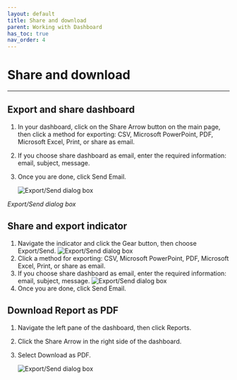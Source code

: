 ```yaml
---
layout: default
title: Share and download
parent: Working with Dashboard
has_toc: true
nav_order: 4
---
```


# Share and download

---


## Export and share dashboard
1.  In your dashboard, click on the Share Arrow button on the main page, then click a method for exporting: CSV, Microsoft PowerPoint, PDF, Microsoft Excel, Print, or share as email.
2.  If you choose share dashboard as email, enter the required information: email, subject, message.
3.  Once you are done, click Send Email.


    ![Export/Send dialog box]({{site.baseurl}}/assets/images/export-send-dashboard.png "Export/Send dialog box")

_Export/Send dialog box_

## Share and export indicator
1.  Navigate the indicator and click the Gear button, then choose Export/Send.
    ![Export/Send dialog box]({{site.baseurl}}/assets/images/export-send-indicator.png "Export/Send dialog box")
2.  Click a method for exporting: CSV, Microsoft PowerPoint, PDF, Microsoft Excel, Print, or share as email.
3.  If you choose share dashboard as email, enter the required information: email, subject, message.
    ![Export/Send dialog box]({{site.baseurl}}/assets/images/export-send-indicator-email.png "Export/Send dialog box")
4.  Once you are done, click Send Email.

## Download Report as PDF
1.  Navigate the left pane of the dashboard, then click Reports.
2.  Click the Share Arrow in the right side of the dashboard.
3.  Select Download as PDF.

    ![Export/Send dialog box]({{site.baseurl}}/assets/images/report-download-pdf.png "Export/Send dialog box")
